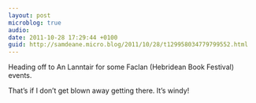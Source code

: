 ```yaml
---
layout: post
microblog: true
audio: 
date: 2011-10-28 17:29:44 +0100
guid: http://samdeane.micro.blog/2011/10/28/t129958034779799552.html
---
```

Heading off to An Lanntair for some Faclan (Hebridean Book Festival) events.

That’s if I don’t get blown away getting there. It’s windy!
